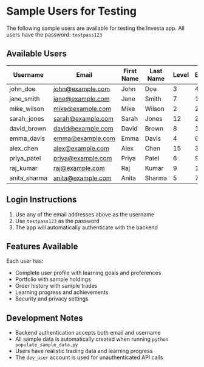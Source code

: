# Sample Users for Testing

The following sample users are available for testing the Investa app. All users have the password: `testpass123`

## Available Users

| Username | Email | First Name | Last Name | Level | Experience |
|----------|-------|------------|-----------|-------|------------|
| john_doe | john@example.com | John | Doe | 3 | 450 XP |
| jane_smith | jane@example.com | Jane | Smith | 7 | 1200 XP |
| mike_wilson | mike@example.com | Mike | Wilson | 2 | 280 XP |
| sarah_jones | sarah@example.com | Sarah | Jones | 12 | 2800 XP |
| david_brown | david@example.com | David | Brown | 8 | 1600 XP |
| emma_davis | emma@example.com | Emma | Davis | 4 | 650 XP |
| alex_chen | alex@example.com | Alex | Chen | 15 | 3500 XP |
| priya_patel | priya@example.com | Priya | Patel | 6 | 950 XP |
| raj_kumar | raj@example.com | Raj | Kumar | 9 | 1800 XP |
| anita_sharma | anita@example.com | Anita | Sharma | 5 | 750 XP |

## Login Instructions

1. Use any of the email addresses above as the username
2. Use `testpass123` as the password
3. The app will automatically authenticate with the backend

## Features Available

Each user has:
- Complete user profile with learning goals and preferences
- Portfolio with sample holdings
- Order history with sample trades
- Learning progress and achievements
- Security and privacy settings

## Development Notes

- Backend authentication accepts both email and username
- All sample data is automatically created when running `python populate_sample_data.py`
- Users have realistic trading data and learning progress
- The `dev_user` account is used for unauthenticated API calls
